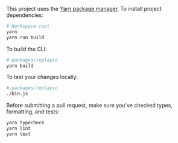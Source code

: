This project uses the [Yarn package manager](https://yarnpkg.com/). To install project dependencies:

```bash
# Workspace root
yarn
yarn run build
```

To build the CLI:

```bash
# packages/replayio
yarn build
```

To test your changes locally:

```bash
# packages/replayio
./bin.js
```

Before submitting a pull request, make sure you've checked types, formatting, and tests:

```bash
yarn typecheck
yarn lint
yarn test
```
